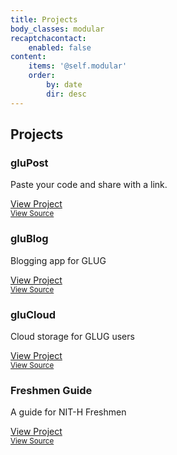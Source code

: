 ```yaml
---
title: Projects
body_classes: modular
recaptchacontact:
    enabled: false
content:
    items: '@self.modular'
    order:
        by: date
        dir: desc
---
```

<link rel="stylesheet" href="https://maxcdn.bootstrapcdn.com/bootstrap/4.0.0-alpha.6/css/bootstrap.min.css" integrity="sha384-rwoIResjU2yc3z8GV/NPeZWAv56rSmLldC3R/AZzGRnGxQQKnKkoFVhFQhNUwEyJ" crossorigin="anonymous">

## Projects

<div class="row">
  <div class="col-sm-6">
    <div class="card">
      <div class="card-block">
        <h3 class="card-title">gluPost</h3>
        <p class="card-text">Paste your code and share with a link.</p>
        <a href="https://glug-lokeshh.c9users.io/gluapps/glupaste" class="btn btn-primary">View Project</a>
        <div class="card-footer">
          <a href='#'>
            <small class="text-muted">View Source</small>
          </a>
        </div>        
      </div>
    </div>
  </div>
  <div class="col-sm-6">
    <div class="card">
      <div class="card-block">
        <h3 class="card-title">gluBlog</h3>
        <p class="card-text">Blogging app for GLUG</p>
        <a href="https://glug-lokeshh.c9users.io/gluapps/glublog" class="btn btn-primary">View Project</a>
        <div class="card-footer">
          <a href='#'>
            <small class="text-muted">View Source</small>
          </a>
        </div>        
      </div>
    </div>
  </div>
</div>

<div class="row">
  <div class="col-sm-6">
    <div class="card">
      <div class="card-block">
        <h3 class="card-title">gluCloud</h3>
        <p class="card-text">Cloud storage for GLUG users</p>
        <a href="https://glug-lokeshh.c9users.io/gluapps/glupaste" class="btn btn-primary">View Project</a>
        <div class="card-footer">
          <a href='#'>
            <small class="text-muted">View Source</small>
          </a>
        </div>        
      </div>
    </div>
  </div>
  <div class="col-sm-6">
    <div class="card">
      <div class="card-block">
        <h3 class="card-title">Freshmen Guide</h3>
        <p class="card-text">A guide for NIT-H Freshmen</p>
        <a href="http://glug.nith.ac.in/freshman/" class="btn btn-primary">View Project</a>
        <div class="card-footer">
          <a href='#'>
            <small class="text-muted">View Source</small>
          </a>
        </div>        
      </div>
    </div>
  </div>
</div>